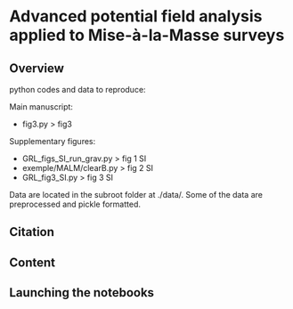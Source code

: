 # Advanced potential field analysis applied to Mise-à-la-Masse surveys

## Overview

python codes and data to reproduce:

Main manuscript:
* fig3.py > fig3

Supplementary figures:

*  GRL_figs_SI_run_grav.py > fig 1 SI
*  exemple/MALM/clearB.py > fig 2 SI
*  GRL_fig3_SI.py > fig 3 SI

Data are located in the subroot folder at ./data/.
Some of the data are preprocessed and pickle formatted. 


## Citation

## Content

## Launching the notebooks
